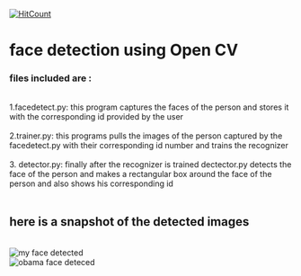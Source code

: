 [![HitCount](http://hits.dwyl.io/adibyte95/Face-Detection-and-Recognization-using-OpenCV.svg)](http://hits.dwyl.io/adibyte95/Face-Detection-and-Recognization-using-OpenCV)
# face detection using Open CV

<h3>files included are :</h3><br/>
<div>
1.facedetect.py:
  this program captures the faces of the person and stores it with the corresponding id provided by the user<br/>
</div>
<br/>
<div>
2.trainer.py:
  this programs pulls the images of the person captured by the facedetect.py with their corresponding id number and trains the recognizer
</div>
<br/>

<div>
3. detector.py:
  finally after the recognizer is trained dectector.py detects the face of the person and makes a rectangular box around the face of the person and also shows his corresponding id 
</div>
<br/>

<h2>here is a snapshot of the detected images </h2>
<br/>
<img src="https://github.com/adibyte95/Face-Detection-using-OpenCV/blob/master/images/image1.png" alt="my face detected">
<br/>
<img src="https://github.com/adibyte95/Face-Detection-using-OpenCV/blob/master/images/obama.png" alt="obama face deteced ">
